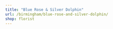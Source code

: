 ```yaml
---
title: "Blue Rose & Silver Dolphin"
url: /birmingham/blue-rose-and-silver-dolphin/
shop: florist
---
```

